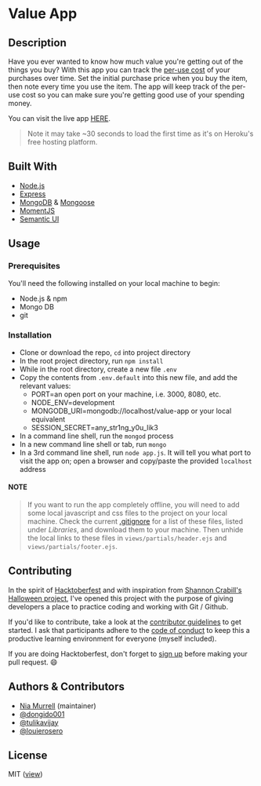 # Value App

## Description

Have you ever wanted to know how much value you're getting out of the things you buy? With this app you can track the [per-use cost](http://www.thefrugalgirl.com/2016/08/why-you-should-think-about-cost-per-use/) of your purchases over time. Set the initial purchase price when you buy the item, then note every time you use the item. The app will keep track of the per-use cost so you can make sure you're getting good use of your spending money.

You can visit the live app [HERE](https://valuemax.herokuapp.com).

>Note it may take ~30 seconds to load the first time as it's on Heroku's free hosting platform.


## Built With

* [Node.js](https://nodejs.org/en/)
* [Express](https://expressjs.com/)
* [MongoDB](https://www.mongodb.com/) & [Mongoose](https://mongoosejs.com/)
* [MomentJS](https://momentjs.com/)
* [Semantic UI](https://semantic-ui.com/)

## Usage

### Prerequisites
You'll need the following installed on your local machine to begin:

* Node.js & npm
* Mongo DB
* git

### Installation

* Clone or download the repo, `cd` into project directory
* In the root project directory, run `npm install`
* While in the root directory, create a new file `.env`
* Copy the contents from `.env.default` into this new file, and add the relevant values:
    * PORT=an open port on your machine, i.e. 3000, 8080, etc.
    * NODE_ENV=development
    * MONGODB_URI=mongodb://localhost/value-app or your local equivalent
    * SESSION_SECRET=any_str1ng_y0u_lik3
* In a command line shell, run the `mongod` process
* In a new command line shell or tab, run `mongo`
* In a 3rd command line shell, run `node app.js`. It will tell you what port to visit the app on; open a browser and copy/paste the provided `localhost` address

#### NOTE

> If you want to run the app completely offline, you will need to add some local javascript and css files to the project on your local machine. Check the current [.gitignore](https://github.com/niamurrell/value-app/blob/master/.gitignore) for a list of these files, listed under *Libraries*, and download them to your machine. Then unhide the local links to these files in `views/partials/header.ejs` and `views/partials/footer.ejs`.


## Contributing

In the spirit of [Hacktoberfest](hacktoberfest) and with inspiration from [Shannon Crabill's Halloween project](https://github.com/scrabill/how-many-days-until-halloween), I've opened this project with the purpose of giving developers a place to practice coding and working with Git / Github.

If you'd like to contribute, take a look at the [contributor guidelines](https://github.com/niamurrell/value-app/blob/master/.github/CONTRIBUTING.md) to get started. I ask that participants adhere to the [code of conduct](https://github.com/niamurrell/value-app/blob/master/CODE_OF_CONDUCT.md) to keep this a productive learning environment for everyone (myself included).

If you are doing Hacktoberfest, don't forget to [sign up](https://hacktoberfest.digitalocean.com/) before making your pull request. 😄


## Authors & Contributors

* [Nia Murrell](https://github.com/niamurrell) (maintainer)
* [@dongido001](https://github.com/dongido001)
* [@tulikavijay](https://github.com/tulikavijay)
* [@louierosero](https://github.com/louierosero)


## License

MIT ([view](https://github.com/niamurrell/value-app/blob/master/LICENSE.md))

